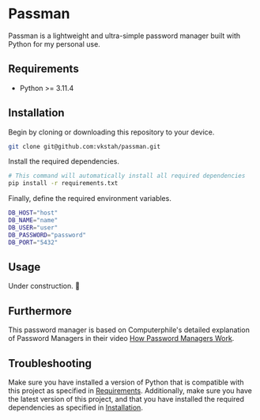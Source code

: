 # Passman

Passman is a lightweight and ultra-simple password manager built with Python for my personal use.

## Requirements

- Python >= 3.11.4

## Installation

Begin by cloning or downloading this repository to your device.

```bash
git clone git@github.com:vkstah/passman.git
```

Install the required dependencies.

```bash
# This command will automatically install all required dependencies
pip install -r requirements.txt
```

Finally, define the required environment variables.

```bash
DB_HOST="host"
DB_NAME="name"
DB_USER="user"
DB_PASSWORD="password"
DB_PORT="5432"
```

## Usage

Under construction. 🔧

## Furthermore

This password manager is based on Computerphile's detailed explanation of Password Managers in their video [How Password Managers Work](https://www.youtube.com/watch?v=w68BBPDAWr8).

## Troubleshooting

Make sure you have installed a version of Python that is compatible with this project as specified in [Requirements](#requirements). Additionally, make sure you have the latest version of this project, and that you have installed the required dependencies as specified in [Installation](#installation).
